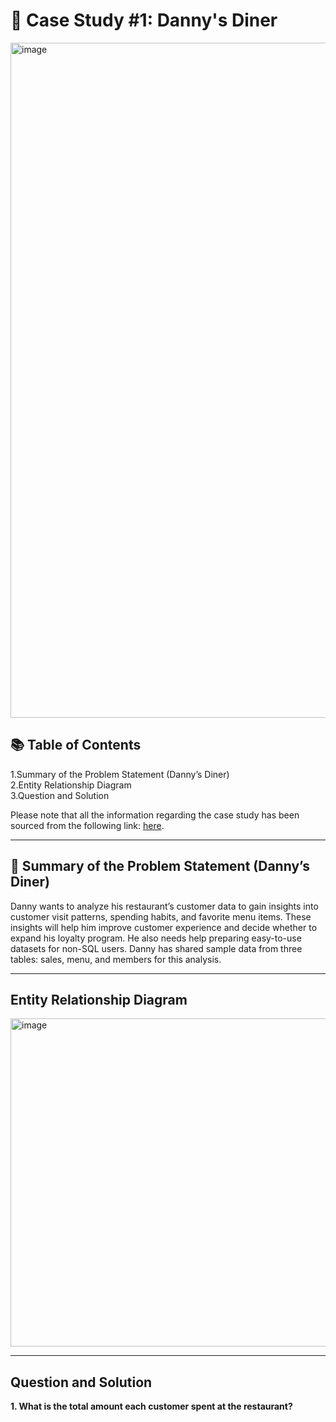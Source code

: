 # 🍜 Case Study #1: Danny's Diner 
<img width="1080" height="1080" alt="image" src="https://github.com/user-attachments/assets/6b35c29d-59c8-4967-8a69-3d75cb8413ee" />

## 📚 Table of Contents
1.Summary of the Problem Statement (Danny’s Diner)<br>
2.Entity Relationship Diagram<br>
3.Question and Solution

Please note that all the information regarding the case study has been sourced from the following link: [here](https://8weeksqlchallenge.com/case-study-1/).

***

## 🧠 Summary of the Problem Statement (Danny’s Diner)
Danny wants to analyze his restaurant’s customer data to gain insights into customer visit patterns, spending habits, and favorite menu items. These insights will help him improve customer experience and decide whether to expand his loyalty program. He also needs help preparing easy-to-use datasets for non-SQL users. Danny has shared sample data from three tables: sales, menu, and members for this analysis.

***

## Entity Relationship Diagram
<img width="1080" height="525" alt="image" src="https://github.com/user-attachments/assets/c9666d87-bbb0-4529-9bef-c6556af06459" />

***

## Question and Solution
**1. What is the total amount each customer spent at the restaurant?**

